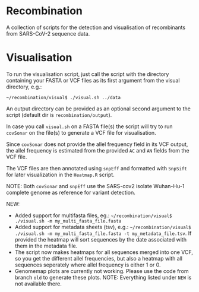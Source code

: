 # Recombination
A collection of scripts for the detection and visualisation of recombinants from SARS-CoV-2 sequence data.

# Visualisation
To run the visualisation script, just call the script with the directory containing your FASTA or VCF files as its first argument from the visual directory, e.g.: 
```
~/recombination/visual$ ./visual.sh ../data
```

An output directory can be provided as an optional second argument to the script (default dir is `recombination/output`).

In case you call `visual.sh` on a FASTA file(s) the script will try to run `covSonar` on the file(s) to generate a VCF file for visualisation.

Since `covSonar` does not provide the allel frequency field in its VCF output, the allel frequency is estimated from the provided `AC` and `AN` fields from the VCF file. 

The VCF files are then annotated using `snpEff` and formatted with `SnpSift` for later visualization in the `Heatmap.R` script.

NOTE: Both `covSonar` and `snpEff` use the SARS-cov2 isolate Wuhan-Hu-1 complete genome as reference for variant detection.

NEW: 
- Added support for multifasta files, eg.: `~/recombination/visual$ ./visual.sh -m my_multi_fasta_file.fasta`
- Added support for metadata sheets (tsv), e.g.: `~/recombination/visual$ ./visual.sh -m my_multi_fasta_file.fasta -t my_metadata_file.tsv`. If provided the heatmap will sort sequences by the date  associated with them in the metadata file.
- The script now makes heatmaps for all sequences merged into one VCF, so you get the different allel frequencies, but also a heatmap with all sequences seperately where allel frequency is either 1 or 0.
- Genomemap plots are currently not working. Please use the code from branch `old` to generate these plots. NOTE: Everything listed under `NEW` is not available there.